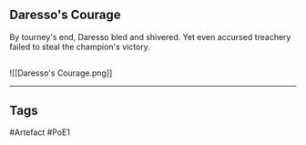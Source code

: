 ## Daresso's Courage
By tourney's end, Daresso bled and shivered.
Yet even accursed treachery failed to steal the champion's victory.
##
![[Daresso's Courage.png]]

---
## Tags
#Artefact
#PoE1